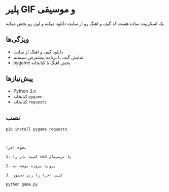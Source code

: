 # پلیر GIF و موسیقی

یک اسکریپت ساده هست که گیف و اهنگ رو از سایت دانلود میکنه  و اون رو پخش میکنه

## ویژگی‌ها
- دانلود گیف و اهنگ از سایت
- نمایش گیف با برنامه پیشفرض سیستم
- pygame پخش اهنگ با کتابخانه 

## پیش‌نیازها
- Python 3.x
- کتابخانه `pygame`
- کتابخانه `requests`

## نصب
```bash
pip install pygame requests



نحوه اجرا

1. کنید باز را cmd یا ترمینال  

2. بروید پروژه پوشه به

3. کنید اجرا را زیر دستور

python game.py

